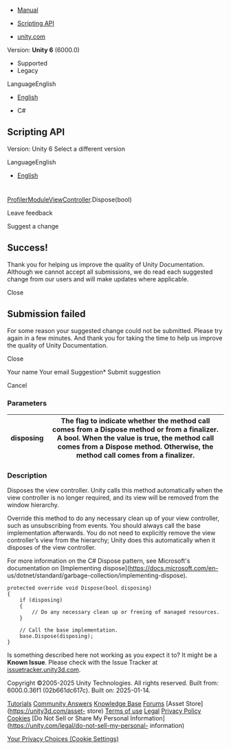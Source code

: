 [ ]()

  * [Manual](../Manual/index.html)
  * [Scripting API](../ScriptReference/index.html)

  * [unity.com](https://unity.com/)

Version: **Unity 6** (6000.0)

  * Supported
  * Legacy

LanguageEnglish

  * [English]()

  * C#

[ ](https://docs.unity3d.com)

## Scripting API

Version: Unity 6 Select a different version

LanguageEnglish

  * [English]()

#
[ProfilerModuleViewController](Unity.Profiling.Editor.ProfilerModuleViewController.html).Dispose(bool)

Leave feedback

Suggest a change

## Success!

Thank you for helping us improve the quality of Unity Documentation. Although
we cannot accept all submissions, we do read each suggested change from our
users and will make updates where applicable.

Close

## Submission failed

For some reason your suggested change could not be submitted. Please <a>try
again</a> in a few minutes. And thank you for taking the time to help us
improve the quality of Unity Documentation.

Close

Your name Your email Suggestion* Submit suggestion

Cancel

[ ]()

### Parameters

disposing | The flag to indicate whether the method call comes from a Dispose method or from a finalizer. A bool. When the value is true, the method call comes from a Dispose method. Otherwise, the method call comes from a finalizer.  
---|---  
  
### Description

Disposes the view controller. Unity calls this method automatically when the
view controller is no longer required, and its view will be removed from the
window hierarchy.

Override this method to do any necessary clean up of your view controller,
such as unsubscribing from events. You should always call the base
implementation afterwards. You do not need to explicitly remove the view
controller’s view from the hierarchy; Unity does this automatically when it
disposes of the view controller.  
  
For more information on the C# Dispose pattern, see Microsoft's documentation
on [Implementing dispose](https://docs.microsoft.com/en-
us/dotnet/standard/garbage-collection/implementing-dispose).

    
    
    protected override void Dispose(bool disposing)
    {
        if (disposing)
        {
            // Do any necessary clean up or freeing of managed resources.
        }  
      
        // Call the base implementation.
        base.Dispose(disposing);
    }
    

Is something described here not working as you expect it to? It might be a
**Known Issue**. Please check with the Issue Tracker at
[issuetracker.unity3d.com](https://issuetracker.unity3d.com).

Copyright ©2005-2025 Unity Technologies. All rights reserved. Built from:
6000.0.36f1 (02b661dc617c). Built on: 2025-01-14.

[Tutorials](https://unity3d.com/learn) [Community
Answers](https://answers.unity3d.com) [Knowledge
Base](https://support.unity3d.com/hc/en-us)
[Forums](https://forum.unity3d.com) [Asset Store](https://unity3d.com/asset-
store) [Terms of use](https://docs.unity3d.com/Manual/TermsOfUse.html)
[Legal](https://unity.com/legal) [Privacy
Policy](https://unity.com/legal/privacy-policy)
[Cookies](https://unity.com/legal/cookie-policy) [Do Not Sell or Share My
Personal Information](https://unity.com/legal/do-not-sell-my-personal-
information)

[Your Privacy Choices (Cookie Settings)](javascript:void\(0\);)

